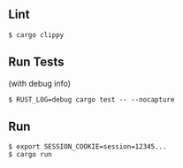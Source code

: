 ## Lint

```console
$ cargo clippy
```

## Run Tests

(with debug info)

```console
$ RUST_LOG=debug cargo test -- --nocapture
```

## Run

```console
$ export SESSION_COOKIE=session=12345...
$ cargo run
```
